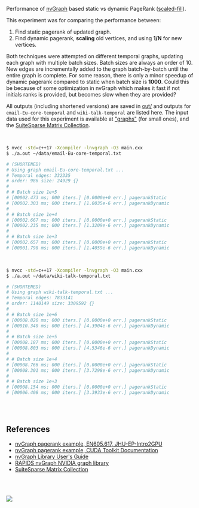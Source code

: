Performance of [nvGraph] based static vs dynamic PageRank ([scaled-fill]).

This experiment was for comparing the performance between:
1. Find static pagerank of updated graph.
2. Find dynamic pagerank, **scaling** old vertices, and using **1/N** for new vertices.

Both techniques were attempted on different temporal graphs, updating each
graph with multiple batch sizes. Batch sizes are always an order of 10. New
edges are incrementally added to the graph batch-by-batch until the entire
graph is complete. For some reason, there is only a minor speedup of dynamic
pagerank compared to static when batch size is **1000**. Could this be because
of some optimization in nvGraph which makes it fast if not initials ranks is
provided, but becomes slow when they are provided?

All outputs (including shortened versions) are saved in [out/](out/) and
outputs for `email-Eu-core-temporal` and `wiki-talk-temporal` are listed here.
The input data used for this experiment is available at ["graphs"] (for small
ones), and the [SuiteSparse Matrix Collection].

<br>

```bash
$ nvcc -std=c++17 -Xcompiler -lnvgraph -O3 main.cxx
$ ./a.out ~/data/email-Eu-core-temporal.txt

# (SHORTENED)
# Using graph email-Eu-core-temporal.txt ...
# Temporal edges: 332335
# order: 986 size: 24929 {}
#
# # Batch size 1e+5
# [00002.473 ms; 000 iters.] [0.0000e+0 err.] pagerankStatic
# [00002.303 ms; 000 iters.] [1.0035e-6 err.] pagerankDynamic
#
# # Batch size 1e+4
# [00002.667 ms; 000 iters.] [0.0000e+0 err.] pagerankStatic
# [00002.235 ms; 000 iters.] [1.3209e-6 err.] pagerankDynamic
#
# # Batch size 1e+3
# [00002.657 ms; 000 iters.] [0.0000e+0 err.] pagerankStatic
# [00001.798 ms; 000 iters.] [1.4059e-6 err.] pagerankDynamic
```

<br>

```bash
$ nvcc -std=c++17 -Xcompiler -lnvgraph -O3 main.cxx
$ ./a.out ~/data/wiki-talk-temporal.txt

# (SHORTENED)
# Using graph wiki-talk-temporal.txt ...
# Temporal edges: 7833141
# order: 1140149 size: 3309592 {}
#
# # Batch size 1e+6
# [00008.820 ms; 000 iters.] [0.0000e+0 err.] pagerankStatic
# [00010.340 ms; 000 iters.] [4.3904e-6 err.] pagerankDynamic
#
# # Batch size 1e+5
# [00008.187 ms; 000 iters.] [0.0000e+0 err.] pagerankStatic
# [00008.803 ms; 000 iters.] [4.5346e-6 err.] pagerankDynamic
#
# # Batch size 1e+4
# [00008.766 ms; 000 iters.] [0.0000e+0 err.] pagerankStatic
# [00008.301 ms; 000 iters.] [3.7298e-6 err.] pagerankDynamic
#
# # Batch size 1e+3
# [00008.154 ms; 000 iters.] [0.0000e+0 err.] pagerankStatic
# [00006.408 ms; 000 iters.] [3.3933e-6 err.] pagerankDynamic
```

<br>
<br>


## References

- [nvGraph pagerank example, EN605.617, JHU-EP-Intro2GPU](https://github.com/JHU-EP-Intro2GPU/EN605.617/blob/master/module9/nvgraph_examples/nvgraph_Pagerank.cpp)
- [nvGraph pagerank example, CUDA Toolkit Documentation](https://docs.nvidia.com/cuda/archive/10.0/nvgraph/index.html#nvgraph-pagerank-example)
- [nvGraph Library User's Guide](https://docs.nvidia.com/cuda/archive/10.1/pdf/nvGRAPH_Library.pdf)
- [RAPIDS nvGraph NVIDIA graph library][nvGraph]
- [SuiteSparse Matrix Collection]

<br>
<br>

[![](https://i.imgur.com/sNyLL3K.jpg)](https://www.youtube.com/watch?v=SoiKp2oSUl0)

[nvGraph]: https://github.com/rapidsai/nvgraph
[scaled-fill]: https://github.com/puzzlef/pagerank-dynamic-adjust-ranks
["graphs"]: https://github.com/puzzlef/graphs
[SuiteSparse Matrix Collection]: https://suitesparse-collection-website.herokuapp.com
